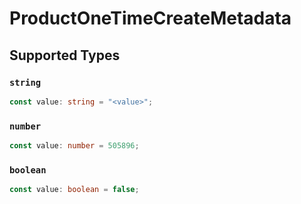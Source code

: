 # ProductOneTimeCreateMetadata


## Supported Types

### `string`

```typescript
const value: string = "<value>";
```

### `number`

```typescript
const value: number = 505896;
```

### `boolean`

```typescript
const value: boolean = false;
```

